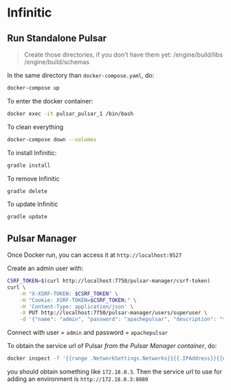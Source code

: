 # Infinitic

## Run Standalone Pulsar

> Create those directories, if you don't have them yet:
> /engine/build/libs
> /engine/build/schemas

In the same directory than `docker-compose.yaml`, do:

```bash
docker-compose up
```

To enter the docker container:

```bash
docker exec -it pulsar_pulsar_1 /bin/bash
```

To clean everything

```bash
docker-compose down --volumes
```

To install Infinitic:

```bash
gradle install
```

To remove Infinitic

```bash
gradle delete
```

To update Infinitic

```bash
gradle update
```

## Pulsar Manager

Once Docker run, you can access it at `http://localhost:9527`

Create an admin user with:

```bash
CSRF_TOKEN=$(curl http://localhost:7750/pulsar-manager/csrf-token)
curl \
    -H "X-XSRF-TOKEN: $CSRF_TOKEN" \
    -H "Cookie: XSRF-TOKEN=$CSRF_TOKEN;" \
    -H 'Content-Type: application/json' \
    -X PUT http://localhost:7750/pulsar-manager/users/superuser \
    -d '{"name": "admin", "password": "apachepulsar", "description": "test", "email": "username@test.org"}'
```

Connect with user = `admin` and password = `apachepulsar`

To obtain the service url of Pulsar *from the Pulsar Manager container*, do:

```bash
docker inspect -f '{{range .NetworkSettings.Networks}}{{.IPAddress}}{{end}}' pulsar-pulsar-1
```

you should obtain something like `172.18.0.3`.
Then the service url to use for adding an environment is `http://172.18.0.3:8080`
